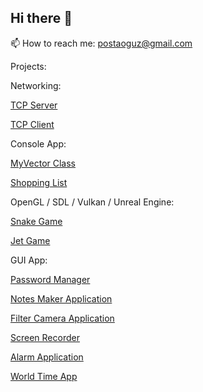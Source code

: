 ## Hi there 👋

📫 How to reach me: postaoguz@gmail.com

Projects:

Networking:

[TCP Server](https://github.com/itsoguz/cppTutorial2/tree/main/301tcpServer)

[TCP Client](https://github.com/itsoguz/cppTutorial2/tree/main/302tcpClient)

Console App:

[MyVector Class](https://github.com/itsoguz/cppTutorialOOP/tree/main/004MyVectorClass)

[Shopping List](https://github.com/itsoguz/cppTutorial2/tree/main/030fstream)

OpenGL / SDL / Vulkan / Unreal Engine:

[Snake Game](https://github.com/itsoguz/cppSnakeGame)

[Jet Game](https://github.com/itsoguz/jetGame)

GUI App:

[Password Manager](https://github.com/itsoguz/qtPass)

[Notes Maker Application](https://github.com/itsoguz/qtNotes)

[Filter Camera Application](https://github.com/itsoguz/qtFilterCam)

[Screen Recorder](https://github.com/itsoguz/qtRec)

[Alarm Application](https://github.com/itsoguz/qtAlarm)

[World Time App](https://github.com/itsoguz/qtTimeZones)

<!--
**itsoguz/itsoguz** is a ✨ _special_ ✨ repository because its `README.md` (this file) appears on your GitHub profile.

Here are some ideas to get you started:

- 🔭 I’m currently working on ...
- 🌱 I’m currently learning ...
- 👯 I’m looking to collaborate on ...
- 🤔 I’m looking for help with ...
- 💬 Ask me about ...
- 📫 How to reach me: ...
- 😄 Pronouns: ...
- ⚡ Fun fact: ...
-->
